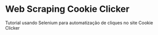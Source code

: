 # Web Scraping Cookie Clicker <br>

Tutorial usando Selenium para automatização de cliques no site Cookie Clicker
